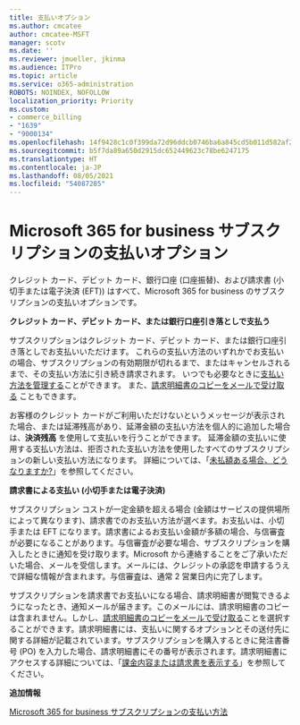 ```yaml
---
title: 支払いオプション
ms.author: cmcatee
author: cmcatee-MSFT
manager: scotv
ms.date: ''
ms.reviewer: jmueller, jkinma
ms.audience: ITPro
ms.topic: article
ms.service: o365-administration
ROBOTS: NOINDEX, NOFOLLOW
localization_priority: Priority
ms.custom:
- commerce_billing
- "1639"
- "9000134"
ms.openlocfilehash: 14f9428c1c0f399da72d96ddcb0746ba6a845cd5b011d582af2febf5e44188da
ms.sourcegitcommit: b5f7da89a650d2915dc652449623c78be6247175
ms.translationtype: HT
ms.contentlocale: ja-JP
ms.lasthandoff: 08/05/2021
ms.locfileid: "54087285"
---
```

# <a name="payment-options-for-microsoft-365-for-business-subscriptions"></a>Microsoft 365 for business サブスクリプションの支払いオプション
  
クレジット カード、デビット カード、銀行口座 (口座振替)、および請求書 (小切手または電子決済 (EFT)) はすべて、Microsoft 365 for business のサブスクリプションの支払いオプションです。
  
**クレジット カード、デビット カード、または銀行口座引き落としで支払う**
  
サブスクリプションはクレジット カード、デビット カード、または銀行口座引き落としでお支払いいただけます。 これらの支払い方法のいずれかでお支払いの場合、サブスクリプションの有効期限が切れるまで、またはキャンセルされるまで、その支払い方法に引き続き請求されます。 いつでも必要なときに[支払い方法を管理する](/microsoft-365/commerce/billing-and-payments/manage-payment-methods)ことができます。 また、[請求明細書のコピーをメールで受け取る](/microsoft-365/commerce/billing-and-payments/view-your-bill-or-invoice#receive-a-copy-of-your-billing-statement-in-email) こともできます。

お客様のクレジット カードがご利用いただけないというメッセージが表示された場合、または延滞残高があり、延滞金額の支払い方法を個人的に追加した場合は、**決済残高** を使用して支払いを行うことができます。 延滞金額の支払いに使用する支払い方法は、拒否された支払い方法を使用したすべてのサブスクリプションの新しい支払い方法になります。 詳細については、「[未払額ある場合、どうなりますか?](/microsoft-365/commerce/billing-and-payments/pay-for-your-subscription#what-if-i-have-an-outstanding-balance)」を参照してください。

**請求書による支払い (小切手または電子決済)**
  
サブスクリプション コストが一定金額を超える場合 (金額はサービスの提供場所によって異なります)、請求書でのお支払い方法が選べます。お支払いは、小切手または EFT になります。請求書によるお支払い金額が多額の場合、与信審査が必要になることがあります。与信審査が必要な場合、サブスクリプションを購入したときに通知を受け取ります。Microsoft から連絡することをご了承いただいた場合、メールを受信します。メールには、クレジットの承認を申請するうえで詳細な情報が含まれます。与信審査は、通常 2 営業日内に完了します。

サブスクリプションを請求書でお支払いになる場合、請求明細書が閲覧できるようになったとき、通知メールが届きます。このメールには、請求明細書のコピーは含まれません。しかし、[請求明細書のコピーをメールで受け取る](/microsoft-365/commerce/billing-and-payments/view-your-bill-or-invoice#receive-a-copy-of-your-billing-statement-in-email)ことを選択することができます。請求明細書には、支払いに関するオプションとその送付先に関する詳細が記載されています。サブスクリプションを購入するときに発注書番号 (PO) を入力した場合、請求明細書にその番号が表示されます。請求明細書にアクセスする詳細については、「[課金内容または請求書を表示する](/microsoft-365/commerce/billing-and-payments/view-your-bill-or-invoice)」を参照してください。
  
**追加情報**
  
[Microsoft 365 for business サブスクリプションの支払い方法](/microsoft-365/commerce/billing-and-payments/pay-for-your-subscription)